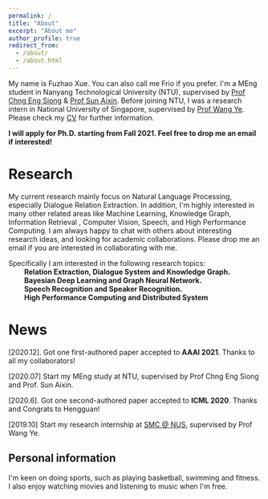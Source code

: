 ```yaml
---
permalink: /
title: "About"
excerpt: "About me"
author_profile: true
redirect_from: 
  - /about/
  - /about.html
---
```


My name is Fuzhao Xue. You can also call me Frio if you prefer. I'm a MEng student in Nanyang Technological University (NTU), supervised by [Prof Chng Eng Siong](https://www3.ntu.edu.sg/home/aseschng/default.html/) & [Prof Sun Aixin](https://personal.ntu.edu.sg/axsun/). Before joining NTU, I was a research intern in National University of Singapore, supervised by [Prof Wang Ye](https://smcnus.comp.nus.edu.sg/). Please check my [CV](/cv.pdf) for further information.

**I will apply for Ph.D. starting from Fall 2021. Feel free to drop me an email if interested!**

Research
======
My current research mainly focus on Natural Language Processing, especially Dialogue Relation Extraction. In addition, I'm highly interested in many other related areas like Machine Learning, Knowledge Graph, Information Retrieval , Computer Vision, Speech, and High Performance Computing. I am always happy to chat with others about interesting research ideas, and looking for academic collaborations. Please drop me an email if you are interested in collaborating with me.  

Specifically I am interested in the following research topics:  
&nbsp;&nbsp;&nbsp;&nbsp;&nbsp;&nbsp;&nbsp;&nbsp;**Relation Extraction, Dialogue System and Knowledge Graph.**  
&nbsp;&nbsp;&nbsp;&nbsp;&nbsp;&nbsp;&nbsp;&nbsp;**Bayesian Deep Learning and Graph Neural Network.**   
&nbsp;&nbsp;&nbsp;&nbsp;&nbsp;&nbsp;&nbsp;&nbsp;**Speech Recognition and Speaker Recognition.**  
&nbsp;&nbsp;&nbsp;&nbsp;&nbsp;&nbsp;&nbsp;&nbsp;**High Performance Computing and Distributed System**  

News
======
\[2020.12]. Got one first-authored paper accepted to **AAAI 2021**. Thanks to all my collaborators!

\[2020.07] Start my MEng study at NTU, supervised by Prof Chng Eng Siong and Prof. Sun Aixin.  

\[2020.6]. Got one second-authored paper accepted to **ICML 2020**. Thanks and Congrats to Hengguan!

\[2019.10] Start my research internship at [SMC @ NUS](https://smcnus.comp.nus.edu.sg/), supervised by Prof Wang Ye.  


Personal information
------
I'm keen on doing sports, such as playing basketball, swimming and fitness. I also enjoy watching movies and listening to music when I'm free.
